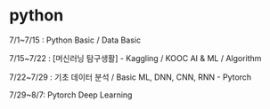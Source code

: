 # python

7/1~7/15 : Python Basic / Data Basic

7/15~7/22 : [머신러닝 탐구생활] - Kaggling / KOOC AI & ML / Algorithm

7/22~7/29 : 기초 데이터 분석 / Basic ML, DNN, CNN, RNN - Pytorch

7/29~8/7: Pytorch Deep Learning
